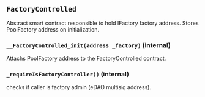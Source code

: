 ## `FactoryControlled`



Abstract smart contract responsible to hold IFactory factory address.
Stores PoolFactory address on initialization.



### `__FactoryControlled_init(address _factory)` (internal)



Attachs PoolFactory address to the FactoryControlled contract.

### `_requireIsFactoryController()` (internal)



checks if caller is factory admin (eDAO multisig address).





